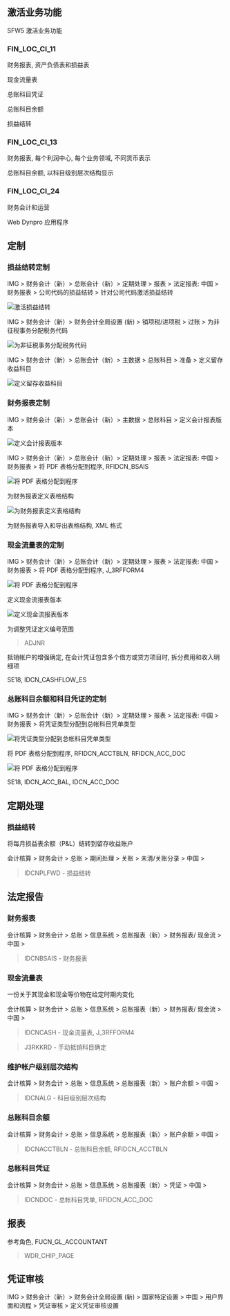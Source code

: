 ## 激活业务功能
SFW5 激活业务功能
### FIN_LOC_CI_11
财务报表, 资产负债表和损益表

现金流量表

总账科目凭证

总账科目余额

损益结转
### FIN_LOC_CI_13
财务报表, 每个利润中心, 每个业务领域, 不同货币表示

总账科目余额, 以科目级别层次结构显示

### FIN_LOC_CI_24
财务会计和运营

Web Dynpro 应用程序

## 定制
### 损益结转定制
IMG > 财务会计（新）> 总账会计（新）> 定期处理 > 报表 > 法定报表: 中国 > 财务报表 > 公司代码的损益结转 >
针对公司代码激活损益结转

![激活损益结转](./img/IDCNAVL.png "激活损益结转")


IMG > 财务会计（新）> 财务会计全局设置 (新) > 销项税/进项税 > 过账 > 
为非征税事务分配税务代码

![为非征税事务分配税务代码](./img/OBCL.png "为非征税事务分配税务代码")

IMG > 财务会计（新）> 总账会计（新）> 主数据 > 总账科目 > 准备 >
定义留存收益科目

![定义留存收益科目](./img/OB53.png "定义留存收益科目")

### 财务报表定制
IMG > 财务会计（新）> 总账会计（新）> 主数据 > 总账科目 >
定义会计报表版本

![定义会计报表版本](./img/FSE2.png "定义会计报表版本")

IMG > 财务会计（新）> 总账会计（新）> 定期处理 > 报表 > 法定报表: 中国 > 财务报表 >
将 PDF 表格分配到程序, RFIDCN_BSAIS

![将 PDF 表格分配到程序](./img/REPFORM.png "将 PDF 表格分配到程序")

为财务报表定义表格结构

![为财务报表定义表格结构](./img/FSCLINES.png "为财务报表定义表格结构")

为财务报表导入和导出表格结构, XML 格式

### 现金流量表的定制
IMG > 财务会计（新）> 总账会计（新）> 定期处理 > 报表 > 法定报表: 中国 > 财务报表 >
将 PDF 表格分配到程序, J_3RFFORM4

![将 PDF 表格分配到程序](./img/REPFORM.png "将 PDF 表格分配到程序")

定义现金流报表版本

![定义现金流报表版本](./img/J_3RFF4VERSN.png "定义现金流报表版本")

为调整凭证定义编号范围
> ADJNR

抵销帐户的增强确定, 在会计凭证包含多个借方或贷方项目时, 拆分费用和收入明细项

SE18, IDCN_CASHFLOW_ES

### 总账科目余额和科目凭证的定制
IMG > 财务会计（新）> 总账会计（新）> 定期处理 > 报表 > 法定报表: 中国 > 财务报表 >
将凭证类型分配到总帐科目凭单类型

![将凭证类型分配到总帐科目凭单类型](./img/DOCTYP.png "将凭证类型分配到总帐科目凭单类型")

将 PDF 表格分配到程序, RFIDCN_ACCTBLN, RFIDCN_ACC_DOC

![将 PDF 表格分配到程序](./img/REPFORM.png "将 PDF 表格分配到程序")

SE18, IDCN_ACC_BAL, IDCN_ACC_DOC

## 定期处理
### 损益结转
将每月损益表余额（P&L）结转到留存收益账户

会计核算 > 财务会计 > 总账 > 期间处理 > 关账 > 未清/关账分录 > 中国 >
> IDCNPLFWD - 损益结转

## 法定报告
### 财务报表
会计核算 > 财务会计 > 总账 > 信息系统 > 总账报表（新）> 财务报表/ 现金流 > 中国 >
> IDCNBSAIS - 财务报表

### 现金流量表
一份关于其现金和现金等价物在给定时期内变化

会计核算 > 财务会计 > 总账 > 信息系统 > 总账报表（新）> 财务报表/ 现金流 > 中国 >
> IDCNCASH - 现金流量表, J_3RFFORM4

> J3RKKRD - 手动抵销科目确定

### 维护帐户级别层次结构
会计核算 > 财务会计 > 总账 > 信息系统 > 总账报表（新）> 账户余额 > 中国 >
> IDCNALG - 科目级别层次结构

### 总账科目余额
会计核算 > 财务会计 > 总账 > 信息系统 > 总账报表（新）> 账户余额 > 中国 >
> IDCNACCTBLN - 总账科目余额, RFIDCN_ACCTBLN

### 总帐科目凭证
会计核算 > 财务会计 > 总账 > 信息系统 > 总账报表（新）> 凭证 > 中国 >
> IDCNDOC - 总帐科目凭单, RFIDCN_ACC_DOC

## 报表
参考角色, FUCN_GL_ACCOUNTANT
> WDR_CHIP_PAGE

## 凭证审核
IMG > 财务会计（新）> 财务会计全局设置 (新) > 国家特定设置 > 中国 > 用户界面和流程 > 凭证审核 >
定义凭证审核设置